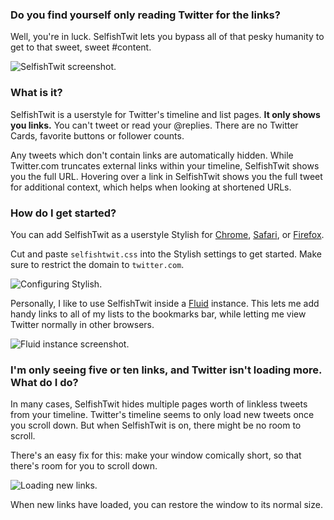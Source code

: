 ### Do you find yourself only reading Twitter for the links?

Well, you're in luck. SelfishTwit lets you bypass all of that pesky humanity to get to that sweet, sweet #content.

![SelfishTwit screenshot.](http://i.imgur.com/RtOuGiR.png)

### What is it?

SelfishTwit is a userstyle for Twitter's timeline and list pages. **It only shows you links.** You can't tweet or read your @replies. There are no Twitter Cards, favorite buttons or follower counts.


Any tweets which don't contain links are automatically hidden. While Twitter.com truncates external links within your timeline, SelfishTwit shows you the full URL. Hovering over a link in SelfishTwit shows you the full tweet for additional context, which helps when looking at shortened URLs.


### How do I get started?

You can add SelfishTwit as a userstyle Stylish for [Chrome](https://chrome.google.com/webstore/detail/stylish/fjnbnpbmkenffdnngjfgmeleoegfcffe), [Safari](http://sobolev.us/stylish/), or [Firefox](https://addons.mozilla.org/en-US/firefox/addon/stylish/).

Cut and paste `selfishtwit.css` into the Stylish settings to get started. Make sure to restrict the domain to `twitter.com`.

![Configuring Stylish.](http://i.imgur.com/xNG768Y.png)

Personally, I like to use SelfishTwit inside a [Fluid](http://fluidapp.com/) instance. This lets me add handy links to all of my lists to the bookmarks bar, while letting me view Twitter normally in other browsers.

![Fluid instance screenshot.](http://i.imgur.com/YFMnSeX.png)

### I'm only seeing five or ten links, and Twitter isn't loading more. What do I do?

In many cases, SelfishTwit hides multiple pages worth of linkless tweets from your timeline. Twitter's timeline seems to only load new tweets once you scroll down. But when SelfishTwit is on, there might be no room to scroll.

There's an easy fix for this: make your window comically short, so that there's room for you to scroll down.

![Loading new links.](http://i.imgur.com/NHBWDv1.png)

When new links have loaded, you can restore the window to its normal size.
